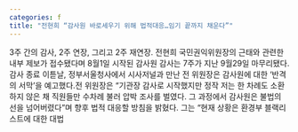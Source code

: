 ```yaml
---
categories: f
title: "전현희 “감사원 바로세우기 위해 법적대응…임기 끝까지 채운다”"
---
```

3주 간의 감사, 2주 연장, 그리고 2주 재연장. 전현희 국민권익위원장의 근태와 관련한 내부 제보가 접수됐다며 8월1일 시작된 감사원 감사는 7주가 지난 9월29일 마무리됐다. 감사 종료 이튿날, 정부서울청사에서 시사저널과 만난 전 위원장은 감사원에 대한 ‘반격의 서막’을 예고했다.전 위원장은 “기관장 감사로 시작했지만 정작 저는 한 차례도 소환하지 않은 채 직원들만 수차례 불러 압박 조사를 벌였다. 그 과정에서 감사원은 불법의 선을 넘어버렸다”며 향후 법적 대응할 방침을 밝혔다. 그는 “현재 상황은 환경부 블랙리스트에 대한 대법